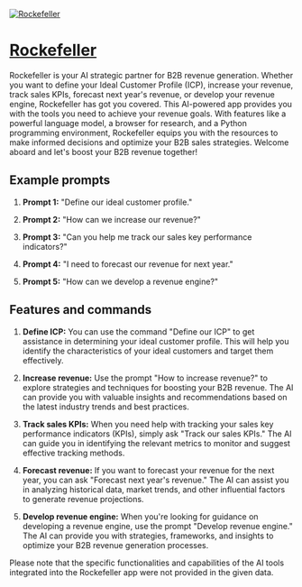 [![Rockefeller](https://files.oaiusercontent.com/file-ZkERx59E0koRvmDeypFUVPgR?se=2123-10-16T18%3A17%3A38Z&sp=r&sv=2021-08-06&sr=b&rscc=max-age%3D31536000%2C%20immutable&rscd=attachment%3B%20filename%3Dadbb5e1f-4f22-4cc6-8ecd-0db1c42e10ff.png&sig=pASQdcbNhfB3B9GiVWZWF/Q/PMI7caFYes3lXgEtPZY%3D)](https://chat.openai.com/g/g-Vk3QoWXse-rockefeller)

# [Rockefeller](https://chat.openai.com/g/g-Vk3QoWXse-rockefeller)

Rockefeller is your AI strategic partner for B2B revenue generation. Whether you want to define your Ideal Customer Profile (ICP), increase your revenue, track sales KPIs, forecast next year's revenue, or develop your revenue engine, Rockefeller has got you covered. This AI-powered app provides you with the tools you need to achieve your revenue goals. With features like a powerful language model, a browser for research, and a Python programming environment, Rockefeller equips you with the resources to make informed decisions and optimize your B2B sales strategies. Welcome aboard and let's boost your B2B revenue together!

## Example prompts

1. **Prompt 1:** "Define our ideal customer profile."

2. **Prompt 2:** "How can we increase our revenue?"

3. **Prompt 3:** "Can you help me track our sales key performance indicators?"

4. **Prompt 4:** "I need to forecast our revenue for next year."

5. **Prompt 5:** "How can we develop a revenue engine?"

## Features and commands

1. **Define ICP:** You can use the command "Define our ICP" to get assistance in determining your ideal customer profile. This will help you identify the characteristics of your ideal customers and target them effectively.

2. **Increase revenue:** Use the prompt "How to increase revenue?" to explore strategies and techniques for boosting your B2B revenue. The AI can provide you with valuable insights and recommendations based on the latest industry trends and best practices.

3. **Track sales KPIs:** When you need help with tracking your sales key performance indicators (KPIs), simply ask "Track our sales KPIs." The AI can guide you in identifying the relevant metrics to monitor and suggest effective tracking methods.

4. **Forecast revenue:** If you want to forecast your revenue for the next year, you can ask "Forecast next year's revenue." The AI can assist you in analyzing historical data, market trends, and other influential factors to generate revenue projections.

5. **Develop revenue engine:** When you're looking for guidance on developing a revenue engine, use the prompt "Develop revenue engine." The AI can provide you with strategies, frameworks, and insights to optimize your B2B revenue generation processes.

Please note that the specific functionalities and capabilities of the AI tools integrated into the Rockefeller app were not provided in the given data.